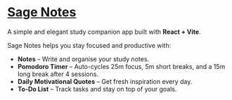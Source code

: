 # [Sage Notes](https://your-username.github.io/SageNotes/)  
 

A simple and elegant study companion app built with **React + Vite**.  

Sage Notes helps you stay focused and productive with:  

-  **Notes** – Write and organise your study notes.  
-  **Pomodoro Timer** – Auto-cycles 25m focus, 5m short breaks, and a 15m long break after 4 sessions.  
-  **Daily Motivational Quotes** – Get fresh inspiration every day.  
-  **To-Do List** – Track tasks and stay on top of your goals.  
